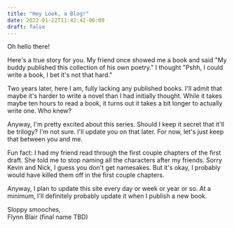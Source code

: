 ```yaml
---
title: "Hey Look, a Blog!"
date: 2022-01-22T11:42:42-06:00
draft: false
---
```


Oh hello there!

Here's a true story for you. My friend once showed me a book and said "My buddy published this collection of his own poetry." I thought "Pshh, I could write a book, I bet it's not that hard."

Two years later, here I am, fully lacking any published books. I'll admit that maybe it's harder to write a novel than I had initially thought. While it takes maybe ten hours to read a book, it turns out it takes a bit longer to actually write one. Who knew?

Anyway, I'm pretty excited about this series. Should I keep it secret that it'll be trilogy? I'm not sure. I'll update you on that later. For now, let's just keep that between you and me.

Fun fact: I had my friend read through the first couple chapters of the first draft. She told me to stop naming all the characters after my friends. Sorry Kevin and Nick, I guess you don't get namesakes. But it's okay, I probably would have killed them off in the first couple chapters.

Anyway, I plan to update this site every day or week or year or so. At a minimum, I'll definitely probably update it when I publish a new book.

Sloppy smooches,<br/>
Flynn Blair (final name TBD)
